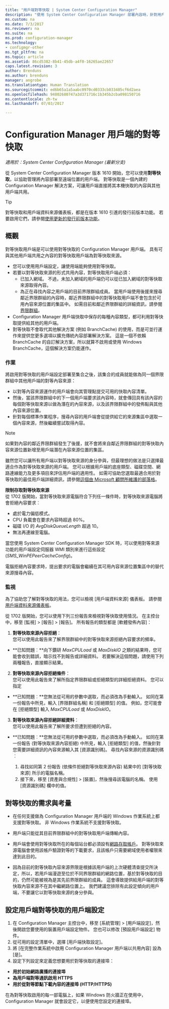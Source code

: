 ```yaml
---
title: "用戶端對等快取 | System Center Configuration Manager"
description: "使用 System Center Configuration Manager 部署內容時，針對用戶端內容來源位置使用對等快取。"
ms.custom: na
ms.date: 7/3/2017
ms.reviewer: na
ms.suite: na
ms.prod: configuration-manager
ms.technology:
- configmgr-other
ms.tgt_pltfrm: na
ms.topic: article
ms.assetid: 86cd5382-8b41-45db-a4f0-16265ae22657
caps.latest.revision: 3
author: Brenduns
ms.author: brenduns
manager: angrobe
ms.translationtype: Human Translation
ms.sourcegitcommit: ed6b65a1a5aabc0970cd0333cb033405cf6d2aea
ms.openlocfilehash: 94802680747a3d371716c1b345b2cba098150716
ms.contentlocale: zh-tw
ms.lasthandoff: 07/03/2017

---
```


# <a name="peer-cache-for-configuration-manager-clients"></a>Configuration Manager 用戶端的對等快取

*適用於：System Center Configuration Manager (最新分支)*

從 System Center Configuration Manager 版本 1610 開始，您可以使用**對等快取**，以協助管理將內容部署至遠端位置的用戶端。 對等快取是一個內建的 Configuration Manager 解決方案，可讓用戶端直接將其本機快取的內容與其他用戶端共用。   

> [!TIP]  
> 對等快取和用戶端資料來源儀表板，都是在版本 1610 引進的發行前版本功能。 若要啟用它們，請參閱[使用更新的發行前版本功能](/sccm/core/servers/manage/pre-release-features)。

## <a name="overview"></a>概觀
對等快取用戶端是可以使用對等快取的 Configuration Manager 用戶端。 具有可與其他用戶端共用之內容的對等快取用戶端為對等快取來源。
 -  您可以使用用戶端設定，讓使用端能夠使用對等快取。
 -  若要以對等快取來源的形式共用內容，對等快取用戶端必須：
    -  已加入網域。 不過，未加入網域的用戶端仍可以從已加入網域的對等快取來源取得內容。
    -  為正在尋找內容之用戶端的目前界限群組成員。 當用戶端使用後援來搜尋鄰近界限群組的內容時，鄰近界限群組中的對等快取用戶端不會包含於可用內容來源位置的集區中。 如需目前和鄰近界限群組的詳細資訊，請參閱[界限群組](/sccm/core/servers/deploy/configure/define-site-boundaries-and-boundary-groups##a-namebkmkboundarygroupsa-boundary-groups)。
 - Configuration Manager 用戶端快取中保存的每種內容類型，都可利用對等快取提供給其他的用戶端。
 -  對等快取不會取代其他解決方案 (例如 BranchCache) 的使用，而是可並行運作來提供您更多選項以擴充傳統內容部署解決方案。 這是一個不依賴 BranchCache 的自訂解決方案，所以就算不啟用或使用 Windows BranchCache，這個解決方案仍能運作。

### <a name="operations"></a>作業

將啟用對等快取的用戶端設定部署至集合之後，該集合的成員就能做為同一個界限群組中其他用戶端的對等內容來源：
 -  以對等內容來源運作的用戶端會向其管理點提交可用的快取內容清單。
 -  然後，當該界限群組中的下一個用戶端要求該內容時，就會傳回具有該內容的每個對等快取來源以做為潛在的內容來源，以及該界限群組中的發佈點與其他內容來源位置。
 -  針對每個標準作業程序，搜尋內容的用戶端會從提供給它的來源集區中選取一個內容來源，然後繼續嘗試取得內容。

> [!NOTE]
> 如果對內容的鄰近界限群組發生了後援，就不會將來自鄰近界限群組的對等快取內容來源位置新增至用戶端潛在內容來源位置的集區。  


雖然您可以讓所有用戶端以對等快取來源的身分參與，但最理想的做法是只選擇最適合作為對等快取來源的用戶端。  您可以根據用戶端的底座類型、磁碟空間、網路連線能力及更多項目來評估用戶端的適用性。 如需可協助您選取最適合用於對等快取的最佳用戶端詳細資訊，請參閱[這個由 Microsoft 顧問所維護的部落格](https://blogs.technet.microsoft.com/setprice/2016/06/29/pe-peer-cache-custom-reporting-examples/)。

**限制存取對等快取來源**  
從 1702 版開始，當對等快取來源電腦符合下列任一條件時，對等快取來源電腦將會拒絕內容要求︰  
  -  處於電力偏低模式。
  -  CPU 負載會在要求內容時超過 80%。
  -  磁碟 I/O 的 *AvgDiskQueueLength* 超過 10。
  -  無法再連線至電腦。   

當您使用 System Center Configuration Manager SDK 時，可以使用對等來源功能的用戶端設定伺服器 WMI 類別來進行這些設定 (*SMS_WinPEPeerCacheConfig*)。

電腦拒絕內容要求時，提出要求的電腦會繼續在其可用內容來源位置集區中的替代來源搜尋內容。   



### <a name="monitoring"></a>監視   
為了協助您了解對等快取的用法，您可以檢視 [用戶端資料來源] 儀表板。 請參閱[用戶端資料來源儀表板](/sccm/core/servers/deploy/configure/monitor-content-you-have-distributed#client-data-sources-dashboard)。

從 1702 版開始，您可以使用下列三份報告來檢視對等快取使用情況。 在主控台中，移至 [監視] >  [報告] > [報告]。 所有報告的類型都是 [軟體發佈內容]：
1.  **對等快取來源內容拒絕**：  
您可以使用此報告來了解界限群組中的對等快取來源拒絕內容要求的頻率。
 - **已知問題︰**向下鑽研 *MaxCPULoad* 或 *MaxDiskIO* 之類的結果時，您可能會收到錯誤，暗示找不到報告或詳細資料。 若要解決這個問題，請使用下列兩種報告，直接顯示結果。

2. **對等快取來源內容拒絕條件**：  
您可以使用此報告來了解所指定界限群組或拒絕類型的詳細拒絕資料。 您可以指定

  - **已知問題︰**您無法從可用的參數中選取，而必須改為手動輸入。 如同在第一份報告中所見，輸入 [界限群組名稱] 和 [拒絕類型] 的值。 例如，您可能會在 [拒絕類型] 輸入 *MaxCPULoad* 或 *MaxDiskIO*。

3. **對等快取來源內容拒絕詳細資料**：   
  您可以使用此報告來了解所要求但遭到拒絕的內容。

 - **已知問題︰**您無法從可用的參數中選取，而必須改為手動輸入。 如同在第一份報告 (對等快取來源內容拒絕) 中所見，輸入 [拒絕類型] 的值，然後針對您需要詳細資訊的內容來源輸入其 [資源識別碼]。  尋找內容來源的資源識別碼︰  

    1. 尋找如同第 2 份報告 (依條件拒絕對等快取來源內容) 結果中的 [對等快取來源] 所示的電腦名稱。  
    2. 接下來，移至 [資產與合規性] > [裝置]，然後搜尋該電腦的名稱。 使用 [資源識別碼] 欄中的值。  


## <a name="requirements-and-considerations-for-peer-cache"></a>對等快取的需求與考量
-   在任何支援做為 Configuration Manager 用戶端的 Windows 作業系統上都支援對等快取。 非 Windows 作業系統不支援對等快取。

-   用戶端只能從其目前界限群組中的對等快取用戶端傳輸內容。

-   用戶端會使用對等快取所在的每個站台都必須設有[網路存取帳戶](/sccm/core/plan-design/hierarchy/manage-accounts-to-access-content#a-namebkmknaaa-network-access-account)。 對等快取來源電腦會使用該帳戶驗證對等的下載要求，且該帳戶只需要網域使用者權限來達到此目的。

-   因為目前的對等快取內容來源界限是根據該用戶端的上次硬體清查提交所決定，所以，若用戶端漫遊至位於不同界限群組的網路位置，基於對等快取的目的，仍然可能被視為是其先前界限群組的成員。 這會導致提供給用戶端的對等快取內容來源不在其中繼網路位置上。 我們建議您排除有此設定傾向的用戶端，不要讓它以對等快取來源的身分參與。

## <a name="to-configure-client-peer-cache-client-settings"></a>設定用戶端對等快取的用戶端設定
1.  在 Configuration Manager 主控台中，移至 [系統管理] > [用戶端設定]，然後開啟您要使用的裝置用戶端設定物件。 您也可以修改 [預設用戶端設定] 物件。
2.  從可用的設定清單中，選擇 [用戶端快取設定]。
3.  將 [在完整作業系統中啟用 Configuration Manager 用戶端以共用內容] 設為 [是]。
4.  設定下列設定來定義您想要用於對等快取的連接埠：  
  -  **用於初始網路廣播的連接埠**
  -  **為用戶端對等通訊啟用 HTTPS**
  -  **用於從對等節點下載內容的連接埠 (HTTP/HTTPS)**

在為對等快取啟用的每一部電腦上，如果 Windows 防火牆正在使用中，Configuration Manager 就會設定它，以便使用您設定的連接埠。

